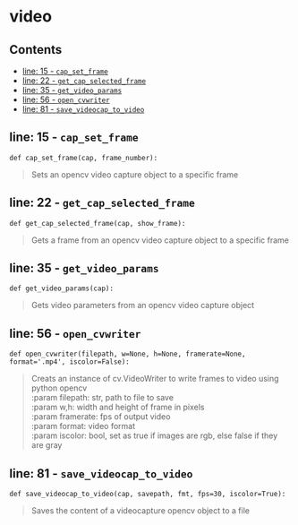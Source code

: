 # video

## Contents

* [line: 15 - `cap_set_frame`](video.md#line-15---cap_set_frame)
* [line: 22 - `get_cap_selected_frame`](video.md#line-22---get_cap_selected_frame)
* [line: 35 - `get_video_params`](video.md#line-35---get_video_params)
* [line: 56 - `open_cvwriter`](video.md#line-56---open_cvwriter)
* [line: 81 - `save_videocap_to_video`](video.md#line-81---save_videocap_to_video)

## line: 15 - `cap_set_frame`

```text
def cap_set_frame(cap, frame_number):
```

> Sets an opencv video capture object to a specific frame

## line: 22 - `get_cap_selected_frame`

```text
def get_cap_selected_frame(cap, show_frame):
```

> Gets a frame from an opencv video capture object to a specific frame

## line: 35 - `get_video_params`

```text
def get_video_params(cap):
```

> Gets video parameters from an opencv video capture object

## line: 56 - `open_cvwriter`

```text
def open_cvwriter(filepath, w=None, h=None, framerate=None, format='.mp4', iscolor=False):
```

> Creats an instance of cv.VideoWriter to write frames to video using python opencv  
> :param filepath: str, path to file to save  
> :param w,h: width and height of frame in pixels  
> :param framerate: fps of output video  
> :param format: video format  
> :param iscolor: bool, set as true if images are rgb, else false if they are gray

## line: 81 - `save_videocap_to_video`

```text
def save_videocap_to_video(cap, savepath, fmt, fps=30, iscolor=True):
```

> Saves the content of a videocapture opencv object to a file

